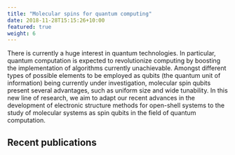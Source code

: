 ```yaml
---
title: "Molecular spins for quantum computing"
date: 2018-11-28T15:15:26+10:00
featured: true
weight: 6
---
```


There is currently a huge interest in quantum technologies. In particular, quantum computation is expected to 
revolutionize computing by boosting the implementation of algorithms currently unachievable. 
Amongst different types of possible elements to be employed as qubits (the quantum unit of information) being currently 
under investigation, molecular spin qubits present several advantages, such as uniform size and wide tunability.
In this new line of research, we aim to adapt our recent advances in the development of electronic structure methods 
for open-shell systems to the study of molecular systems as spin qubits in the field of quantum computation. 

## Recent publications
